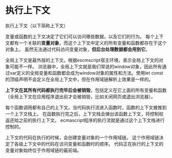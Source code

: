 # 执行上下文

执行上下文（以下简称上下文）

变量或函数的上下文决定了它们可以访问哪些数据，以及它们的行为。
每个上下文都有一个关联的**变量对象**，而这个上下文中定义的所有变量和函数都存在于这个对象上。
虽然无法通过代码访问变量对象，**但后台处理数据都会用到它**。

全局上下文是最外层的上下文。根据escmscript宿主环境，表示全局上下文的对象可能不一样。
浏览器中，全局上下文就是我们常说的window对象，因此所有通过var定义的全局变量和函数都会成为window对象的属性和方法。使用let const的顶级声明不会定义在全局上下文中，但在作用域链解析上效果是一样的。

**上下文在其所有代码都执行完毕后会被销毁**，包括定义在它上面的所有变量和函数（全局上下文在应用程序退出前才会被销毁，比如关闭网页或退出浏览器）。

每个函数调用都有自己的上下文。当代码执行流进入函数时，函数的上下文被推到一个上下文栈上。
在函数执行完之后，上下文栈会弹出该函数上下文，将控制权返还给之前的执行上下文。
ecmascript程序的执行流就是通过这个上下文栈进行控制的。

上下文的代码在执行的时候，会创建变量对象的一个作用域链。
这个作用域链决定了各级上下文中的代码在访问变量和函数时的顺序。
代码正在执行的上下文的变量对象始终位于作用域链的最前端。




